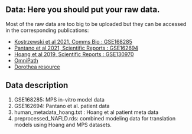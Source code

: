 ## Data: Here you should put your raw data.
Most of the raw data are too big to be uploaded but they can be accessed in the corresponding publications:
* [Kostrzewski et al 2021, Comms Bio : GSE168285](https://www.nature.com/articles/s42003-021-02616-x)
* [Pantano et al 2021, Scientific Reports : GSE162694](https://www.nature.com/articles/s41598-021-96966-5)
* [Hoang et al 2019, Scientific Reports : GSE130970](https://www.nature.com/articles/s41598-019-48746-5)
* [OmniPath](https://omnipathdb.org/)
* [Dorothea resource](https://saezlab.github.io/dorothea/)

## Data description
1. GSE168285: MPS in-vitro model data 
2. GSE162694: Pantano et al. patient data
4. human_metadata_hoang.txt : Hoang et al patient meta data
5. preprocessed_NAFLD.rds: combined modeling data for translation models using Hoang and MPS datasets.
